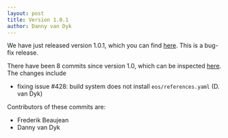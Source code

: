 ```yaml
---
layout: post
title: Version 1.0.1
author: Danny van Dyk
---
```


We have just released version 1.0.1, which you can find [here](https://github.com/eos/eos/releases/tag/v1.0.1).
This is a bug-fix release.

There have been 8 commits since version 1.0, which can be inspected [here](https://github.com/eos/eos/compare/v1.0...v1.0.1). The changes include

  - fixing issue #428: build system does not install `eos/references.yaml` (D. van Dyk)

Contributors of these commits are:
  - Frederik Beaujean
  - Danny van Dyk
